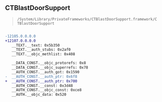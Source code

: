 ## CTBlastDoorSupport

> `/System/Library/PrivateFrameworks/CTBlastDoorSupport.framework/CTBlastDoorSupport`

```diff

-12105.0.0.0.0
+12107.0.0.0.0
   __TEXT.__text: 0x5b350
   __TEXT.__auth_stubs: 0x2af0
   __TEXT.__objc_methlist: 0x408

   __DATA_CONST.__objc_protorefs: 0x8
   __DATA_CONST.__objc_superrefs: 0x78
   __AUTH_CONST.__auth_got: 0x1590
-  __AUTH_CONST.__auth_ptr: 0x6f8
+  __AUTH_CONST.__auth_ptr: 0x700
   __AUTH_CONST.__const: 0x3d48
   __AUTH_CONST.__objc_const: 0xce8
   __AUTH.__objc_data: 0x520

```
